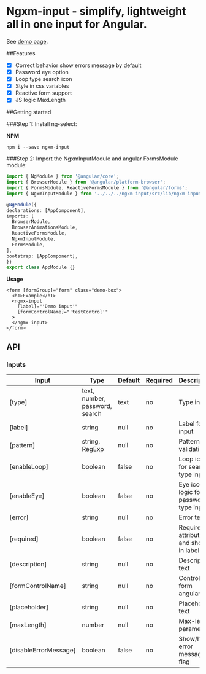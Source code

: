 # Ngxm-input - simplify, lightweight all in one input for Angular.

See [demo page](https://maxouni.github.io/ngxm-input/).

##Features

- [x] Correct behavior show errors message by default
- [x] Password eye option
- [x] Loop type search icon
- [x] Style in css variables
- [x] Reactive form support
- [x] JS logic MaxLength

##Getting started

###Step 1: Install ng-select:

**NPM**
```npm
npm i --save ngxm-input
```

###Step 2: Import the NgxmInputModule and angular FormsModule module:
```ts
import { NgModule } from '@angular/core';
import { BrowserModule } from '@angular/platform-browser';
import { FormsModule, ReactiveFormsModule } from '@angular/forms';
import { NgxmInputModule } from '../../../ngxm-input/src/lib/ngxm-input.module';

@NgModule({
declarations: [AppComponent],
imports: [
  BrowserModule,
  BrowserAnimationsModule,
  ReactiveFormsModule,
  NgxmInputModule,
  FormsModule,
],
bootstrap: [AppComponent],
})
export class AppModule {}
```

**Usage**
```angular2html
<form [formGroup]="form" class="demo-box">
  <h1>Example</h1>
  <ngmx-input
    [label]="'Demo input'"
    [formControlName]="'testControl'"
  >
  </ngmx-input>
</form>
```

## API
### Inputs
| Input   | Type                           | Default | Required | Description                                 |
|---------|--------------------------------|---------| ----------- |---------------------------------------------|
| [type]  | text, number, password, search | text    | no | Type input                                  |
| [label] | string                         | null    | no | Label for input                             |
| [pattern] | string, RegExp                 | null    | no | Pattern validation                          |
| [enableLoop] | boolean                        | false   | no | Loop icon for search type input             |
| [enableEye] | boolean                        | false   | no | Eye icon logic for password type input      |
| [error] | string                         | null    | no | Error text                                  |
| [required] | boolean                        | false   | no | Required attribute and show * in label flag |
| [description] | string                         | null    | no | Description text                            |
| [formControlName] | string                         | null    | no | Control form angular                        |
| [placeholder] | string                         | null    | no | Placeholder text                            |
| [maxLength] | number                         | null    | no | Max-length parameter                        |
| [disableErrorMessage] | boolean                         | false   | no | Show/hide error message flag                |
